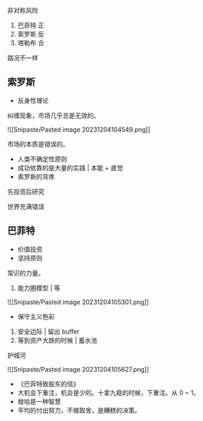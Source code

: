 非对称风险

1. 巴菲特 正
2. 索罗斯 反
3. 塔勒布 合

路况不一样

## 索罗斯

- 反身性理论

纠缠现象，市场几乎总是无效的。

![[Snipaste/Pasted image 20231204104549.png]]

市场的本质是错误的。

- 人类不确定性原则
- 成功依靠的是大量的实践 | 本能 + 直觉
- 索罗斯的背疼

先投资后研究

世界充满错误

## 巴菲特

- 价值投资
- 坚持原则

常识的力量。

1. 能力圈模型 | 等

![[Snipaste/Pasted image 20231204105301.png]]

- 保守主义色彩

1. 安全边际 | 留出 buffer
2. 等到资产大跌的时候 | 蓄水池

护城河

![[Snipaste/Pasted image 20231204105627.png]]

- 《巴菲特致股东的信》
- 大机会下重注，机会是少的。十拿九稳的时候，下重注。从 0 ~ 1。
- 梭哈是一种智慧
- 平均的付出努力，不做取舍，是糟糕的决策。
